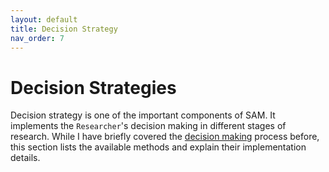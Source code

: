 ```yaml
---
layout: default
title: Decision Strategy
nav_order: 7
---
```


# Decision Strategies

Decision strategy is one of the important components of SAM. It implements the `Researcher`'s decision making in different stages of research. While I have briefly covered the [decision making](Components.md#deicion-making) process before, this section lists the available methods and explain their implementation details. 